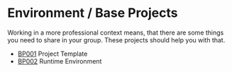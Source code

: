 # Environment / Base Projects

Working in a more professional context means, that there are some things you need to share in your group. These projects should help you with that.


- [BP001](BP001/README.md) Project Template
- [BP002](BP002/README.md) Runtime Environment